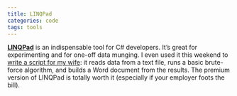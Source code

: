 ```yaml
---
title: LINQPad
categories: code
tags: tools
---
```


[**LINQPad**](https://www.linqpad.net/) is an indispensable tool for C# developers. It’s great for experimenting and for one-off data munging. I even used it this weekend to [write a script for my wife](/blog/one-room-schoolhouses/): it reads data from a text file, runs a basic brute-force algorithm, and builds a Word document from the results. The premium version of LINQPad is totally worth it (especially if your employer foots the bill).
